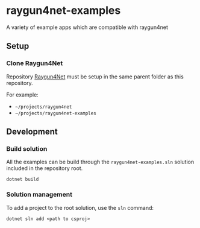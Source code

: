 # raygun4net-examples

A variety of example apps which are compatible with raygun4net

## Setup

### Clone Raygun4Net

Repository [Raygun4Net](https://github.com/MindscapeHQ/raygun4net) must be setup
in the same parent folder as this repository.

For example:

- `~/projects/raygun4net`
- `~/projects/raygun4net-examples`

## Development

### Build solution

All the examples can be build through the `raygun4net-examples.sln` solution
included in the repository root.

```
dotnet build
```

### Solution management

To add a project to the root solution, use the `sln` command:

```
dotnet sln add <path to csproj>
```


